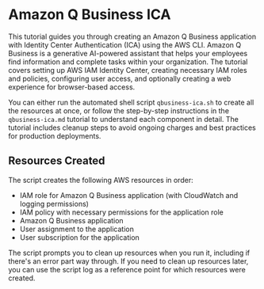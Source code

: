 # Amazon Q Business ICA

This tutorial guides you through creating an Amazon Q Business application with Identity Center Authentication (ICA) using the AWS CLI. Amazon Q Business is a generative AI-powered assistant that helps your employees find information and complete tasks within your organization. The tutorial covers setting up AWS IAM Identity Center, creating necessary IAM roles and policies, configuring user access, and optionally creating a web experience for browser-based access.

You can either run the automated shell script `qbusiness-ica.sh` to create all the resources at once, or follow the step-by-step instructions in the `qbusiness-ica.md` tutorial to understand each component in detail. The tutorial includes cleanup steps to avoid ongoing charges and best practices for production deployments.

## Resources Created

The script creates the following AWS resources in order:

- IAM role for Amazon Q Business application (with CloudWatch and logging permissions)
- IAM policy with necessary permissions for the application role
- Amazon Q Business application
- User assignment to the application
- User subscription for the application

The script prompts you to clean up resources when you run it, including if there's an error part way through. If you need to clean up resources later, you can use the script log as a reference point for which resources were created.
